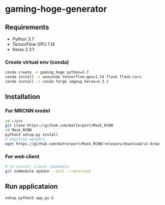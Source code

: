 # gaming-hoge-generator

## Requirements
- Python 3.7
- TensorFlow GPU 1.14
- Keras 2.3.1

### Create virtual env (conda)
```bash
conda create -n gaming_hoge python=3.7
conda install -c anaconda tensorflow-gpu=1.14 flask flask-cors
conda install -c conda-forge imgaug keras=2.3.1
```

## Installation

### For MRCNN model

```bash
cd ~/src
git clone https://github.com/matterport/Mask_RCNN
cd Mask_RCNN
python3 setup.py install
# download weights
wget https://github.com/matterport/Mask_RCNN/releases/download/v2.0/mask_rcnn_coco.h5
```

### For web client
```bash
# To install client submodule
git submodule update --init --recursive
```

## Run applicataion
```
nohup python3 app.py &
```
